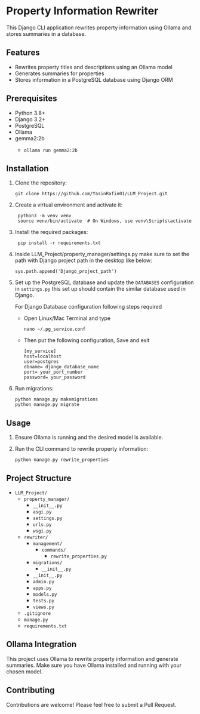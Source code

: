 # Property Information Rewriter

This Django CLI application rewrites property information using Ollama and stores summaries in a database.

## Features

- Rewrites property titles and descriptions using an Ollama model
- Generates summaries for properties
- Stores information in a PostgreSQL database using Django ORM

## Prerequisites

- Python 3.8+
- Django 3.2+
- PostgreSQL
- Ollama
- gemma2:2b
   - ```
     ollama run gemma2:2b
     ``` 

## Installation

1. Clone the repository:
   ```
   git clone https://github.com/YasinRafin01/LLM_Project.git
   ```
2. Create a virtual environment and activate it:
   ```
    python3 -m venv venv
    source venv/bin/activate  # On Windows, use venv\Scripts\activate
   ```
3. Install the required packages:
   ```
    pip install -r requirements.txt
   ```
4. Inside LLM_Project/property_manager/settings.py make sure to set the path with Django project path in the desktop like below:
   ```
   sys.path.append('Django_project_path')
   ```
5. Set up the PostgreSQL database and update the `DATABASES` configuration in `settings.py` this set up should contain the similar 
   database used in Django.
   
   For Django Database configuration following steps required
   - Open Linux/Mac Terminal and type
     ```
     nano ~/.pg_service.conf
     ```
   - Then put the following configuration, Save and exit
     ```
     [my_service]
     host=localhost
     user=postgres
     dbname= django_database_name
     port= your_port_number
     password= your_password
     ```
6. Run migrations:
   ```
   python manage.py makemigrations
   python manage.py migrate
   ```
   
## Usage

1. Ensure Ollama is running and the desired model is available.

2. Run the CLI command to rewrite property information:
   ```
   python manage.py rewrite_properties
   ```

## Project Structure

- `LLM_Project/`
  - `property_manager/` 
      - `__init__.py`
      - `asgi.py`
      - `settings.py`
      - `urls.py`
      - `wsgi.py`
  - `rewriter/`
      - `management/`
        - `commands/`
           - `rewrite_properties.py`
      - `migrations/`
         - `__init__.py`   
      - `__init__.py` 
      - `admin.py`
      - `apps.py`
      - `models.py` 
      - `tests.py` 
      - `views.py`
  - `.gitignore`
  - `manage.py`
  - `requirements.txt`


## Ollama Integration

This project uses Ollama to rewrite property information and generate summaries. Make sure you have Ollama installed and running with your chosen model.

## Contributing

Contributions are welcome! Please feel free to submit a Pull Request.
